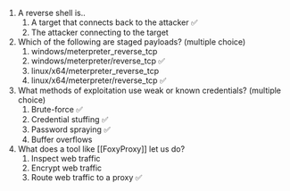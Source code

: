 1. A reverse shell is..
	1. A target that connects back to the attacker ✅
	2. The attacker connecting to the target
2. Which of the following are staged payloads? (multiple choice)
	1. windows/meterpreter_reverse_tcp
	2. windows/meterpreter/reverse_tcp ✅
	3. linux/x64/meterpreter_reverse_tcp
	4. linux/x64/meterpreter/reverse_tcp ✅
3. What methods of exploitation use weak or known credentials? (multiple choice)
	1. Brute-force ✅
	2. Credential stuffing ✅
	3. Password spraying ✅
	4. Buffer overflows
4. What does a tool like [[FoxyProxy]] let us do?
	1. Inspect web traffic
	2. Encrypt web traffic
	3. Route web traffic to a proxy ✅